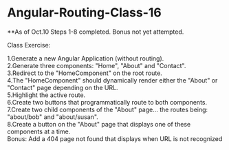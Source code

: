 # Angular-Routing-Class-16

**As of Oct.10 Steps 1-8 completed. Bonus not yet attempted.

Class Exercise:

1.Generate a new Angular Application (without routing).<br>
2.Generate three components: "Home", "About" and "Contact".<br>
3.Redirect to the "HomeComponent" on the root route.<br>
4.The "HomeComponent" should dynamically render either the "About" or "Contact" page depending on the URL.<br>
5.Highlight the active route.<br>
6.Create two buttons that programmatically route to both components.<br>
7.Create two child components of the "About" page... the routes being: "about/bob" and "about/susan".<br>
8.Create a button on the "About" page that displays one of these components at a time.<br>
Bonus: Add a 404 page not found that displays when URL is not recognized
